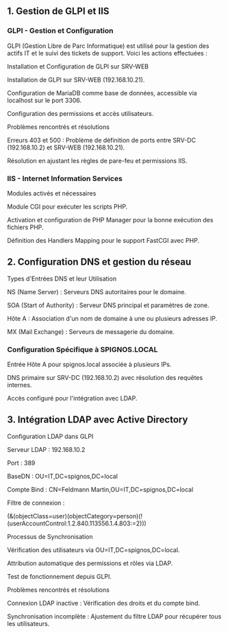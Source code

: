 ## 1. Gestion de GLPI et IIS
### GLPI - Gestion et Configuration

GLPI (Gestion Libre de Parc Informatique) est utilisé pour la gestion des actifs IT et le suivi des tickets de support. Voici les actions effectuées :

Installation et Configuration de GLPI sur SRV-WEB

Installation de GLPI sur SRV-WEB (192.168.10.21).

Configuration de MariaDB comme base de données, accessible via localhost sur le port 3306.

Configuration des permissions et accès utilisateurs.

Problèmes rencontrés et résolutions

Erreurs 403 et 500 : Problème de définition de ports entre SRV-DC (192.168.10.2) et SRV-WEB (192.168.10.21).

Résolution en ajustant les règles de pare-feu et permissions IIS.

### IIS - Internet Information Services

Modules activés et nécessaires

Module CGI pour exécuter les scripts PHP.

Activation et configuration de PHP Manager pour la bonne exécution des fichiers PHP.

Définition des Handlers Mapping pour le support FastCGI avec PHP.

## 2. Configuration DNS et gestion du réseau

Types d'Entrées DNS et leur Utilisation

NS (Name Server) : Serveurs DNS autoritaires pour le domaine.

SOA (Start of Authority) : Serveur DNS principal et paramètres de zone.

Hôte A : Association d'un nom de domaine à une ou plusieurs adresses IP.

MX (Mail Exchange) : Serveurs de messagerie du domaine.

### Configuration Spécifique à SPIGNOS.LOCAL

Entrée Hôte A pour spignos.local associée à plusieurs IPs.

DNS primaire sur SRV-DC (192.168.10.2) avec résolution des requêtes internes.

Accès configuré pour l'intégration avec LDAP.

## 3. Intégration LDAP avec Active Directory

Configuration LDAP dans GLPI

Serveur LDAP : 192.168.10.2

Port : 389

BaseDN : OU=IT,DC=spignos,DC=local

Compte Bind : CN=Feldmann Martin,OU=IT,DC=spignos,DC=local

Filtre de connexion :

(&(objectClass=user)(objectCategory=person)(!(userAccountControl:1.2.840.113556.1.4.803:=2)))

Processus de Synchronisation

Vérification des utilisateurs via OU=IT,DC=spignos,DC=local.

Attribution automatique des permissions et rôles via LDAP.

Test de fonctionnement depuis GLPI.

Problèmes rencontrés et résolutions

Connexion LDAP inactive : Vérification des droits et du compte bind.

Synchronisation incomplète : Ajustement du filtre LDAP pour récupérer tous les utilisateurs.
